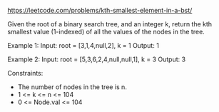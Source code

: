 https://leetcode.com/problems/kth-smallest-element-in-a-bst/

Given the root of a binary search tree, and an integer k, return the kth smallest value (1-indexed) of all the values of the nodes in the tree.

Example 1:
Input: root = [3,1,4,null,2], k = 1
Output: 1

Example 2:
Input: root = [5,3,6,2,4,null,null,1], k = 3
Output: 3
 
Constraints:
* The number of nodes in the tree is n.
* 1 <= k <= n <= 104
* 0 <= Node.val <= 104